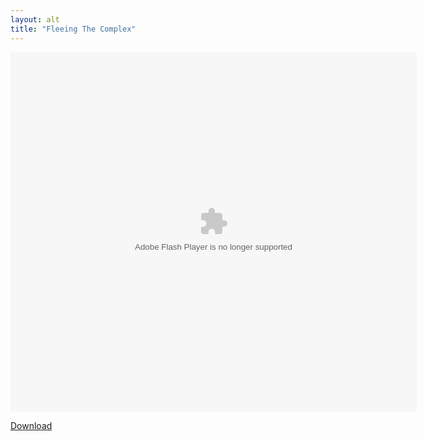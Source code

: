 ```yaml
---
layout: alt
title: "Fleeing The Complex"
---
```


<object width="100" height="100">
    <embed src="fleeing_the_complex.swf" flashvars="" base="" quality="high" allowscriptaccess="always" allowfullscreen="true" bgcolor="" wmode="window" width="650" height="575" type="application/x-shockwave-flash" pluginspage="http://www.macromedia.com/go/getflashplayer">
</object>

<br>

<a href="fleeing_the_complex.swf" download class="btn btn-secondary">Download</a>